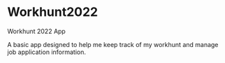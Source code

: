# Workhunt2022
Workhunt 2022 App

A basic app designed to help me keep track of my workhunt and manage job application information. 
